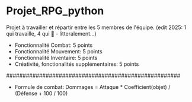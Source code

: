 # Projet_RPG_python

Projet à travailler et répartir entre les 5 membres de l'équipe.
(edit 2025: 1 qui travaille, 4 qui 👀 - litteralement...)

- Fonctionnalité Combat: 5 points
- Fonctionnalité Mouvement: 5 points
- Fonctionnalité Inventaire: 5 points
- Créativité, fonctionalités supplémentaires: 5 points

#####################################################

- Formule de combat: Dommages = Attaque * Coefficient(objet) / (Défense + 100 / 100)
